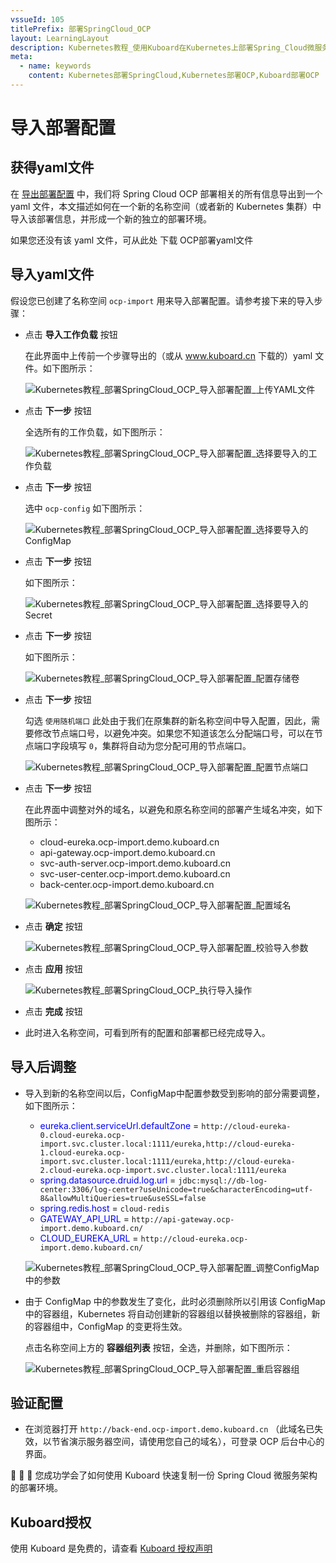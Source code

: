 ```yaml
---
vssueId: 105
titlePrefix: 部署SpringCloud_OCP
layout: LearningLayout
description: Kubernetes教程_使用Kuboard在Kubernetes上部署Spring_Cloud微服务平台OCP_open_capacity_platform微服务能力开放平台_导入部署配置
meta:
  - name: keywords
    content: Kubernetes部署SpringCloud,Kubernetes部署OCP,Kuboard部署OCP
---
```


# 导入部署配置

<AdSenseTitle/>

<script>

export default {
  data () {
    return {

    }
  },
  methods: {
    downloadYaml () {
      if (window.ga) {
        window.ga('send', {
          hitType: 'event',
          eventCategory: '下载OCP_YAML',
          eventAction: 'OCP_YAML',
          eventLabel: '下载OCP部署yaml文件'
        });
        console.log('发送成功 ga event')
      } else {
        console.log('开发环境，不发送 ga event')
      }
    }
  }
}
</script>

## 获得yaml文件

在 [导出部署配置](./export.html) 中，我们将 Spring Cloud OCP 部署相关的所有信息导出到一个 yaml 文件，本文描述如何在一个新的名称空间（或者新的 Kubernetes 集群）中导入该部署信息，并形成一个新的独立的部署环境。

如果您还没有该 yaml 文件，可从此处
<span v-on:click="downloadYaml"><a :href="$withBase('/practice/ocp/kuboard_ocp_2019_10_01_13_58_04.yaml')" download="kuboard_ocp_2019_10_01.yaml">下载 OCP部署yaml文件</a></span>

## 导入yaml文件

假设您已创建了名称空间 `ocp-import` 用来导入部署配置。请参考接下来的导入步骤：

* 点击 **导入工作负载** 按钮

  在此界面中上传前一个步骤导出的（或从 www.kuboard.cn 下载的）yaml 文件。如下图所示：

  ![Kubernetes教程_部署SpringCloud_OCP_导入部署配置_上传YAML文件](./import.assets/image-20191001141313966.png)

* 点击 **下一步** 按钮

  全选所有的工作负载，如下图所示：

  ![Kubernetes教程_部署SpringCloud_OCP_导入部署配置_选择要导入的工作负载](./import.assets/image-20191001141409779.png)

* 点击 **下一步** 按钮

  选中 `ocp-config` 如下图所示：

  ![Kubernetes教程_部署SpringCloud_OCP_导入部署配置_选择要导入的ConfigMap](./import.assets/image-20191001141454878.png)

* 点击 **下一步** 按钮

  如下图所示：

  ![Kubernetes教程_部署SpringCloud_OCP_导入部署配置_选择要导入的Secret](./import.assets/image-20191001141532125.png)

* 点击 **下一步** 按钮

  如下图所示：

  ![Kubernetes教程_部署SpringCloud_OCP_导入部署配置_配置存储卷](./import.assets/image-20191001141554887.png)

* 点击 **下一步** 按钮

  勾选 `使用随机端口` 此处由于我们在原集群的新名称空间中导入配置，因此，需要修改节点端口号，以避免冲突。如果您不知道该怎么分配端口号，可以在节点端口字段填写 `0`，集群将自动为您分配可用的节点端口。

  ![Kubernetes教程_部署SpringCloud_OCP_导入部署配置_配置节点端口](./import.assets/image-20191001142507168.png)

* 点击 **下一步** 按钮

  在此界面中调整对外的域名，以避免和原名称空间的部署产生域名冲突，如下图所示：

  * cloud-eureka.ocp-import.demo.kuboard.cn
  * api-gateway.ocp-import.demo.kuboard.cn
  * svc-auth-server.ocp-import.demo.kuboard.cn
  * svc-user-center.ocp-import.demo.kuboard.cn
  * back-center.ocp-import.demo.kuboard.cn

  ![Kubernetes教程_部署SpringCloud_OCP_导入部署配置_配置域名](./import.assets/image-20191001141951560.png)

* 点击 **确定** 按钮

  ![Kubernetes教程_部署SpringCloud_OCP_导入部署配置_校验导入参数](./import.assets/image-20191001142617667.png)

* 点击 **应用** 按钮

  ![Kubernetes教程_部署SpringCloud_OCP_执行导入操作](./import.assets/image-20191001142642948.png)

* 点击 **完成** 按钮

* 此时进入名称空间，可看到所有的配置和部署都已经完成导入。



## 导入后调整

* 导入到新的名称空间以后，ConfigMap中配置参数受到影响的部分需要调整，如下图所示：
  * <span style="color: blue">eureka.client.serviceUrl.defaultZone</span> = `http://cloud-eureka-0.cloud-eureka.ocp-import.svc.cluster.local:1111/eureka,http://cloud-eureka-1.cloud-eureka.ocp-import.svc.cluster.local:1111/eureka,http://cloud-eureka-2.cloud-eureka.ocp-import.svc.cluster.local:1111/eureka`
  * <span style="color: blue">spring.datasource.druid.log.url</span> = `jdbc:mysql://db-log-center:3306/log-center?useUnicode=true&characterEncoding=utf-8&allowMultiQueries=true&useSSL=false`
  * <span style="color: blue">spring.redis.host</span> = `cloud-redis`
  * <font color="blue">GATEWAY_API_URL</font> = `http://api-gateway.ocp-import.demo.kuboard.cn/`
  * <font color="blue">CLOUD_EUREKA_URL</font> = `http://cloud-eureka.ocp-import.demo.kuboard.cn/`

  ![Kubernetes教程_部署SpringCloud_OCP_导入部署配置_调整ConfigMap中的参数](./import.assets/image-20191001142831089.png)

* 由于 ConfigMap 中的参数发生了变化，此时必须删除所以引用该 ConfigMap 中的容器组，Kubernetes 将自动创建新的容器组以替换被删除的容器组，新的容器组中，ConfigMap 的变更将生效。
  
  点击名称空间上方的 **容器组列表** 按钮，全选，并删除，如下图所示：

  ![Kubernetes教程_部署SpringCloud_OCP_导入部署配置_重启容器组](./import.assets/image-20191001142955738.png)

## 验证配置

* 在浏览器打开 `http://back-end.ocp-import.demo.kuboard.cn` （此域名已失效，以节省演示服务器空间，请使用您自己的域名），可登录 OCP 后台中心的界面。

:tada: :tada: :tada: 您成功学会了如何使用 Kuboard 快速复制一份 Spring Cloud 微服务架构的部署环境。

## Kuboard授权

使用 Kuboard 是免费的，请查看 [Kuboard 授权声明](/support/)
